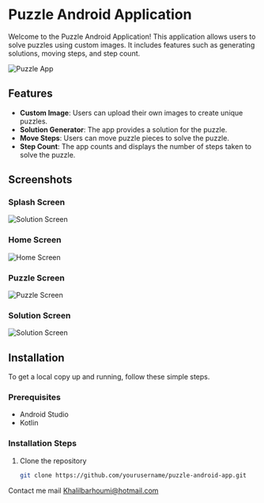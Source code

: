 # Puzzle Android Application

Welcome to the Puzzle Android Application! This application allows users to solve puzzles using custom images. It includes features such as generating solutions, moving steps, and step count.

![Puzzle App](images/app_banner.png)

## Features

- **Custom Image**: Users can upload their own images to create unique puzzles.
- **Solution Generator**: The app provides a solution for the puzzle.
- **Move Steps**: Users can move puzzle pieces to solve the puzzle.
- **Step Count**: The app counts and displays the number of steps taken to solve the puzzle.

## Screenshots

### Splash Screen
![Solution Screen](images/solution_screen.png)

### Home Screen
![Home Screen](images/home_screen.png)

### Puzzle Screen
![Puzzle Screen](images/puzzle_screen.png)

### Solution Screen
![Solution Screen](images/solution_screen.png)



## Installation

To get a local copy up and running, follow these simple steps.

### Prerequisites

- Android Studio
- Kotlin

### Installation Steps

1. Clone the repository
   ```sh
   git clone https://github.com/yourusername/puzzle-android-app.git

Contact me mail Khalilbarhoumi@hotmail.com  
